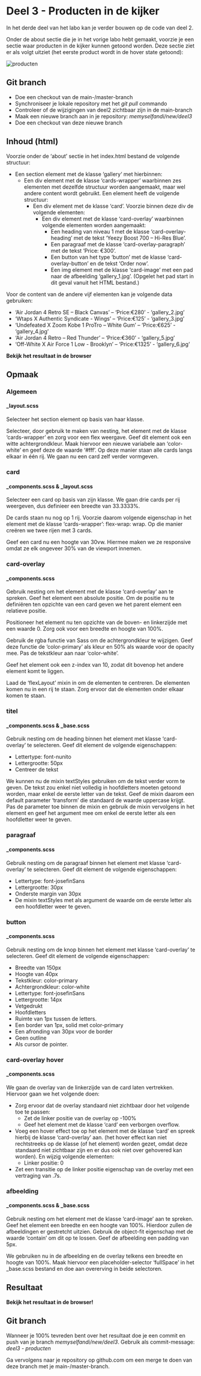 # Deel 3 - Producten in de kijker
In het derde deel van het labo kan je verder bouwen op de code van deel 2.

Onder de about sectie die je in het vorige labo hebt gemaakt, voorzie je een sectie waar producten in de kijker kunnen getoond worden. Deze sectie ziet er als volgt uitziet (het eerste product wordt in de hover state getoond):

![producten](/assets/opgave/producten.png)

## Git branch
- Doe een checkout van de main-/master-branch
- Synchroniseer je lokale repository met het *git pull* commando
- Controleer of de wijzigingen van deel2 zichtbaar zijn in de main-branch
- Maak een nieuwe branch aan in je repository: *memyselfandi/new/deel3*
- Doe een checkout van deze nieuwe branch

## Inhoud (html)
Voorzie onder de ‘about’ sectie in het index.html bestand de volgende structuur:
- Een section element met de klasse ‘gallery‘ met hierbinnen:
  - Een div element met de klasse ‘cards-wrapper’ waarbinnen zes elementen met dezelfde structuur worden aangemaakt, maar wel andere content wordt gebruikt. Een element heeft de volgende structuur:
    - Een div element met de klasse ‘card’. Voorzie binnen deze div de volgende elementen:
      - Een div element met de klasse ‘card-overlay’ waarbinnen volgende elementen worden aangemaakt:
        - Een heading van niveau 1 met de klasse ‘card-overlay-heading’ met de tekst ‘Yeezy Boost 700 – Hi-Res Blue’.
        - Een paragraaf met de klasse ‘card-overlay-paragraph’ met de tekst ‘Price: €300’.
        - Een button van het type ‘button’ met de klasse ‘card-overlay-button’ en de tekst ‘Order now’.
        - Een img element met de klasse ‘card-image’ met een pad naar de afbeelding ‘gallery_1.jpg’. (Opgelet het pad start in dit geval vanuit het HTML bestand.)

Voor de content van de andere vijf elementen kan je volgende data gebruiken:
-	‘Air Jordan 4 Retro SE – Black Canvas’ – ‘Price:€280’ - ‘gallery_2.jpg’
-	‘Wtaps X Authentic Syndicate - Wings’ – ‘Price:€125’ - ‘gallery_3.jpg’
-	‘Undefeated X Zoom Kobe 1 ProTro – White Gum’ – ‘Price:€625’ - ‘gallery_4.jpg’
-	‘Air Jordan 4 Retro – Red Thunder’ – ‘Price:€360’ - ‘gallery_5.jpg’
-	‘Off-White X Air Force 1 Low - Brooklyn’ – ‘Price:€1325’ - ‘gallery_6.jpg’


**Bekijk het resultaat in de browser**

## Opmaak
### Algemeen
#### _layout.scss
Selecteer het section element op basis van haar klasse.

Selecteer, door gebruik te maken van nesting, het element met de klasse ‘cards-wrapper’ en zorg voor een flex weergave.
Geef dit element ook een witte achtergrondkleur. Maak hiervoor een nieuwe variabele aan ‘color-white’ en geef deze de waarde ‘#fff’.
Op deze manier staan alle cards langs elkaar in één rij. We gaan nu een card zelf verder vormgeven.

### card
#### _components.scss & _layout.scss
Selecteer een card op basis van zijn klasse. We gaan drie cards per rij weergeven, dus definieer een breedte van 33.3333%.

De cards staan nu nog op 1 rij. Voorzie daarom volgende eigenschap in het element met de klasse ‘cards-wrapper’: flex-wrap: wrap. Op die manier creëren we twee rijen met 3 cards.

Geef een card nu een hoogte van 30vw. Hiermee maken we ze responsive omdat ze elk ongeveer 30% van de viewport innemen.

### card-overlay
#### _components.scss
Gebruik nesting om het element met de klasse ‘card-overlay’ aan te spreken.
Geef het element een absolute positie. Om de positie nu te definiëren ten opzichte van een card geven we het parent element een relatieve positie.

Positioneer het element nu ten opzichte van de boven- en linkerzijde met een waarde 0. Zorg ook voor een breedte en hoogte van 100%.

Gebruik de rgba functie van Sass om de achtergrondkleur te wijzigen. Geef deze functie de ‘color-primary’ als kleur en 50% als waarde voor de opacity mee.
Pas de tekstkleur aan naar ‘color-white’.

Geef het element ook een z-index van 10, zodat dit bovenop het andere element komt te liggen.

Laad de ‘flexLayout’ mixin in om de elementen te centreren. De elementen komen nu in een rij te staan. Zorg ervoor dat de elementen onder elkaar komen te staan.

### titel
#### _components.scss & _base.scss
Gebruik nesting om de heading binnen het element met klasse ‘card-overlay’ te selecteren. Geef dit element de volgende eigenschappen:
-	Lettertype: font-nunito
-	Lettergrootte: 50px
-	Centreer de tekst

We kunnen nu de mixin textStyles gebruiken om de tekst verder vorm te geven. 
De tekst zou enkel niet volledig in hoofdletters moeten getoond worden, maar enkel de eerste letter van de tekst. 
Geef de mixin daarom een default parameter ‘transform’ die standaard de waarde uppercase krijgt. 
Pas de parameter toe binnen de mixin en gebruik de mixin vervolgens in het element en geef het argument mee om enkel de eerste letter als een hoofdletter weer te geven.

### paragraaf
#### _components.scss
Gebruik nesting om de paragraaf binnen het element met klasse ‘card-overlay’ te selecteren.
Geef dit element de volgende eigenschappen:
-	Lettertype: font-josefinSans
-	Lettergrootte: 30px
-	Onderste margin van 30px
-	De mixin textStyles met als argument de waarde om de eerste letter als een hoofdletter weer te geven.

### button
#### _components.scss
Gebruik nesting om de knop binnen het element met klasse ‘card-overlay’ te selecteren.
Geef dit element de volgende eigenschappen:
-	Breedte van 150px
-	Hoogte van 40px
-	Tekstkleur: color-primary
-	Achtergrondkleur: color-white
-	Lettertype: font-josefinSans
-	Lettergrootte: 14px
-	Vetgedrukt
-	Hoofdletters
-	Ruimte van 1px tussen de letters.
-	Een border van 1px, solid met color-primary
-	Een afronding van 30px voor de border
-	Geen outline
-	Als cursor de pointer.

### card-overlay hover
#### _components.scss
We gaan de overlay van de linkerzijde van de card laten vertrekken. Hiervoor gaan we het volgende doen:
- Zorg ervoor dat de overlay standaard niet zichtbaar door het volgende toe te passen:
  - Zet de linker positie van de overlay op -100%
  - Geef het element met de klasse ‘card’ een verborgen overflow.
- Voeg een hover effect toe op het element met de klasse ‘card’ en spreek hierbij de klasse ‘card-overlay’ aan. (het hover effect kan niet rechtstreeks op de klasse (of het element) worden gezet, omdat deze standaard niet zichtbaar zijn en er dus ook niet over gehovered kan worden). En wijzig volgende elementen:
  - Linker positie: 0
- Zet een transitie op de linker positie eigenschap van de overlay met een vertraging van .7s.

### afbeelding
#### _components.scss & _base.scss
Gebruik nesting om het element met de klasse ‘card-image’ aan te spreken.
Geef het element een breedte en een hoogte van 100%. Hierdoor zullen de afbeeldingen er gestretcht uitzien. Gebruik de object-fit eigenschap met de waarde ‘contain’ om dit op te lossen. Geef de afbeelding een padding van 5px.

We gebruiken nu in de afbeelding en de overlay telkens een breedte en hoogte van 100%. Maak hiervoor een placeholder-selector ‘fullSpace’ in het _base.scss bestand en doe aan overerving in beide selectoren.

## Resultaat
**Bekijk het resultaat in de browser!**

## Git branch
Wanneer je 100% tevreden bent over het resultaat doe je een commit en push van je branch *memyselfandi/new/deel3*. Gebruik als commit-message: *deel3 - producten*

Ga vervolgens naar je repository op github.com om een merge te doen van deze branch met je main-/master-branch.
